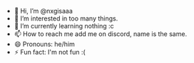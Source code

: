 - 👋 Hi, I’m @nxgisaaa
- 👀 I’m interested in too many things.
- 🌱 I’m currently learning nothing :c
- 📫 How to reach me add me on discord, name is the same.
- 😄 Pronouns: he/him
- ⚡ Fun fact: I'm not fun :(

<!---
nxgisaaa/nxgisaaa is a ✨ special ✨ repository because its `README.md` (this file) appears on your GitHub profile.
You can click the Preview link to take a look at your changes.
--->
